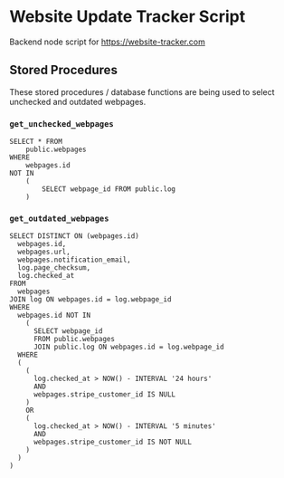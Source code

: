 # Website Update Tracker Script
Backend node script for https://website-tracker.com

## Stored Procedures
These stored procedures / database functions are being used to select unchecked and outdated webpages.
### `get_unchecked_webpages`
```
SELECT * FROM
    public.webpages
WHERE
    webpages.id
NOT IN 
    (
        SELECT webpage_id FROM public.log
    )
```

### `get_outdated_webpages`
```
SELECT DISTINCT ON (webpages.id)
  webpages.id,
  webpages.url,
  webpages.notification_email,
  log.page_checksum,
  log.checked_at
FROM
  webpages
JOIN log ON webpages.id = log.webpage_id
WHERE
  webpages.id NOT IN
    (
      SELECT webpage_id
      FROM public.webpages
      JOIN public.log ON webpages.id = log.webpage_id
  WHERE
  (
    (
      log.checked_at > NOW() - INTERVAL '24 hours'
      AND
      webpages.stripe_customer_id IS NULL
    )
    OR
    (
      log.checked_at > NOW() - INTERVAL '5 minutes'
      AND
      webpages.stripe_customer_id IS NOT NULL
    )
  )
)
```